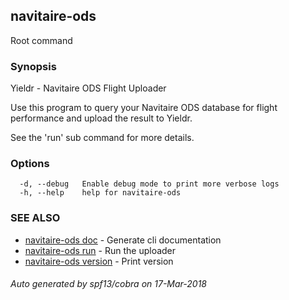 ## navitaire-ods

Root command

### Synopsis


Yieldr - Navitaire ODS Flight Uploader

Use this program to query your Navitaire ODS database for flight performance and
upload the result to Yieldr.

See the 'run' sub command for more details.


### Options

```
  -d, --debug   Enable debug mode to print more verbose logs
  -h, --help    help for navitaire-ods
```

### SEE ALSO
* [navitaire-ods doc](navitaire-ods_doc.md)	 - Generate cli documentation
* [navitaire-ods run](navitaire-ods_run.md)	 - Run the uploader
* [navitaire-ods version](navitaire-ods_version.md)	 - Print version

###### Auto generated by spf13/cobra on 17-Mar-2018
